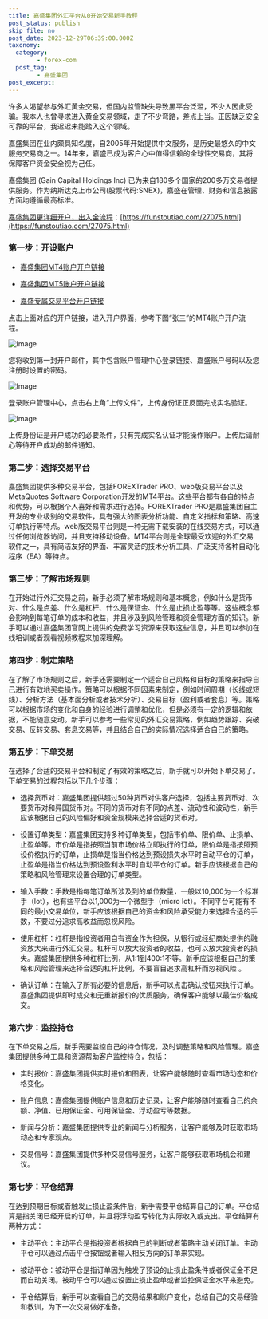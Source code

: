 ```yaml
---
title: 嘉盛集团外汇平台从0开始交易新手教程
post_status: publish
skip_file: no
post_date: 2023-12-29T06:39:00.000Z
taxonomy:
  category:
        - forex-com
  post_tag:
        - 嘉盛集团
post_excerpt: 
---
```

许多人渴望参与外汇黄金交易，但国内监管缺失导致黑平台泛滥，不少人因此受骗。我本人也曾寻求进入黄金交易领域，走了不少弯路，差点上当。正因缺乏安全可靠的平台，我迟迟未能踏入这个领域。

嘉盛集团在业内颇具知名度，自2005年开始提供中文服务，是历史最悠久的中文服务交易商之一。14年来，嘉盛已成为客户心中值得信赖的全球性交易商，其将保障客户资金安全视为己任。

嘉盛集团 (Gain Capital Holdings Inc) 已为来自180多个国家的200多万交易者提供服务。作为纳斯达克上市公司(股票代码:SNEX)，嘉盛在管理、财务和信息披露方面均遵循最高标准。

[嘉盛集团更详细开户，出入金流程](https://funstoutiao.com/27075.html)：[https://funstoutiao.com/27075.html](https://funstoutiao.com/27075.html)

### 第一步：开设账户

* [嘉盛集团MT4账户开户链接](https://s.ssgg.net/jsmt4)

* [嘉盛集团MT5账户开户链接](https://s.ssgg.net/jsmt5)

* [嘉盛专属交易平台开户链接](https://s.ssgg.net/js)

点击上面对应的开户链接，进入开户界面，参考下图“张三”的MT4账户开户流程。

![Image](https://prod-files-secure.s3.us-west-2.amazonaws.com/39ed1227-6d7d-4570-be36-9ccd4a2c4241/7a167aea-686b-400d-af59-4e18eb607a40/640.png?X-Amz-Algorithm=AWS4-HMAC-SHA256&X-Amz-Content-Sha256=UNSIGNED-PAYLOAD&X-Amz-Credential=ASIAZI2LB466XTTAJBJF%2F20250430%2Fus-west-2%2Fs3%2Faws4_request&X-Amz-Date=20250430T221311Z&X-Amz-Expires=3600&X-Amz-Security-Token=IQoJb3JpZ2luX2VjEBYaCXVzLXdlc3QtMiJHMEUCIQCyv0OX0pVQ383grd%2BOuTRKY%2BYKPwwn%2BbgrtopIsJMBzAIgJogerevWlPDNTQ%2B8K9lZMIBu8PzidNYdmu1zvq7uBIIqiAQIr%2F%2F%2F%2F%2F%2F%2F%2F%2F%2F%2FARAAGgw2Mzc0MjMxODM4MDUiDPz5cVJ6hkQ4z5AOGyrcAxaVPKu5kWs8eMynWPTsZKzhvElPwQPaYprEFDqZKhvr98T6M%2BNrRlM9k7SuzPmbIO6bTmGYORyf8W4WYQPnn3ifuwNpoVVTsunPQ%2FxXRrSa8DYobElwE1%2FO%2FY%2FqWD1LVqrkqT5UGXCgHjF4EgqjXcjECu1cHLFUaRPOPGFn%2Bwc5haNMaDGOoZP7ngsc8IDRIM%2BzH38Jn50Iq00DE79Tmpd8Tk3DUwjne0OhUW9ouNdCPW0d8KVJcnVEd7YJ0LSrR6p4lxkQ0h9H0Qx%2Bpw5kdmsbFDW0iyjwycZR7XqPI7wKWR3Y4ctV46wznNyL78A6c2BV5pbXxlf1X7glsDE1q8ol%2B%2Bct%2FD8k1thMF82vpM4m0M7KFizfE0ipCIxb9N53UKW1hoOKLKwAEuRT4Yw4JY9sp%2FmTzdJdvL%2FaXmruxJZnMABcw6%2FYUfmQIU42ANucb6znkGAa7Jpl78byljPA4EP1PhRSAsB%2FAWogHCjUvAyfLw4KX3agYqCcW9xviCj%2Fhltjz7gqwQmXD42Z3ceJkiNe%2FF6Rx%2FRgeisNzLu5lqQohtkVYttlK9EUUVlXYZ0l7qHF9guBJ3L2HMv4qnDo6N8k1otM630BfeVWTrkjmoXH%2Fk%2FMDkGZb6W26X0NMKStysAGOqUB5ainADWcw3wrKF%2BjggQAIWecGMF%2BPqVTmV2BZEUsQt3i4vw7UI2Y8uR0i0PzfuHOLnjEw%2BZkHtxk8MU8WQD8rkjetdrboLW5c5Wek7E06QUjTbD5iJPdkuwr1vnQ76yFDs0NjM88WnSyRcKVe1IpPVOl7RyuBk5REnIUBYbEoZXLnm02S0%2BoUpJ5cuB3Ih7cqEwg2ova%2F2vTEqmfYKPUZH6Z9hFA&X-Amz-Signature=b9a42e0451c59f24025f9e180f5c402af48e33a5b723652376bcbb9a7e098466&X-Amz-SignedHeaders=host&x-id=GetObject)

您将收到第一封开户邮件，其中包含账户管理中心登录链接、嘉盛账户号码以及您注册时设置的密码。

![Image](https://prod-files-secure.s3.us-west-2.amazonaws.com/39ed1227-6d7d-4570-be36-9ccd4a2c4241/eaa1c6b3-2877-4284-a0e1-530e222c27fb/image.png?X-Amz-Algorithm=AWS4-HMAC-SHA256&X-Amz-Content-Sha256=UNSIGNED-PAYLOAD&X-Amz-Credential=ASIAZI2LB466XTTAJBJF%2F20250430%2Fus-west-2%2Fs3%2Faws4_request&X-Amz-Date=20250430T221311Z&X-Amz-Expires=3600&X-Amz-Security-Token=IQoJb3JpZ2luX2VjEBYaCXVzLXdlc3QtMiJHMEUCIQCyv0OX0pVQ383grd%2BOuTRKY%2BYKPwwn%2BbgrtopIsJMBzAIgJogerevWlPDNTQ%2B8K9lZMIBu8PzidNYdmu1zvq7uBIIqiAQIr%2F%2F%2F%2F%2F%2F%2F%2F%2F%2F%2FARAAGgw2Mzc0MjMxODM4MDUiDPz5cVJ6hkQ4z5AOGyrcAxaVPKu5kWs8eMynWPTsZKzhvElPwQPaYprEFDqZKhvr98T6M%2BNrRlM9k7SuzPmbIO6bTmGYORyf8W4WYQPnn3ifuwNpoVVTsunPQ%2FxXRrSa8DYobElwE1%2FO%2FY%2FqWD1LVqrkqT5UGXCgHjF4EgqjXcjECu1cHLFUaRPOPGFn%2Bwc5haNMaDGOoZP7ngsc8IDRIM%2BzH38Jn50Iq00DE79Tmpd8Tk3DUwjne0OhUW9ouNdCPW0d8KVJcnVEd7YJ0LSrR6p4lxkQ0h9H0Qx%2Bpw5kdmsbFDW0iyjwycZR7XqPI7wKWR3Y4ctV46wznNyL78A6c2BV5pbXxlf1X7glsDE1q8ol%2B%2Bct%2FD8k1thMF82vpM4m0M7KFizfE0ipCIxb9N53UKW1hoOKLKwAEuRT4Yw4JY9sp%2FmTzdJdvL%2FaXmruxJZnMABcw6%2FYUfmQIU42ANucb6znkGAa7Jpl78byljPA4EP1PhRSAsB%2FAWogHCjUvAyfLw4KX3agYqCcW9xviCj%2Fhltjz7gqwQmXD42Z3ceJkiNe%2FF6Rx%2FRgeisNzLu5lqQohtkVYttlK9EUUVlXYZ0l7qHF9guBJ3L2HMv4qnDo6N8k1otM630BfeVWTrkjmoXH%2Fk%2FMDkGZb6W26X0NMKStysAGOqUB5ainADWcw3wrKF%2BjggQAIWecGMF%2BPqVTmV2BZEUsQt3i4vw7UI2Y8uR0i0PzfuHOLnjEw%2BZkHtxk8MU8WQD8rkjetdrboLW5c5Wek7E06QUjTbD5iJPdkuwr1vnQ76yFDs0NjM88WnSyRcKVe1IpPVOl7RyuBk5REnIUBYbEoZXLnm02S0%2BoUpJ5cuB3Ih7cqEwg2ova%2F2vTEqmfYKPUZH6Z9hFA&X-Amz-Signature=e90ee1322f047856d73710566b4d13f76cfc077c16c0c8203570f76b2b470f1b&X-Amz-SignedHeaders=host&x-id=GetObject)

登录账户管理中心，点击右上角“上传文件”，上传身份证正反面完成实名验证。

![Image](https://prod-files-secure.s3.us-west-2.amazonaws.com/39ed1227-6d7d-4570-be36-9ccd4a2c4241/54090639-09fc-46b4-a135-e0289f707147/image.png?X-Amz-Algorithm=AWS4-HMAC-SHA256&X-Amz-Content-Sha256=UNSIGNED-PAYLOAD&X-Amz-Credential=ASIAZI2LB466XTTAJBJF%2F20250430%2Fus-west-2%2Fs3%2Faws4_request&X-Amz-Date=20250430T221311Z&X-Amz-Expires=3600&X-Amz-Security-Token=IQoJb3JpZ2luX2VjEBYaCXVzLXdlc3QtMiJHMEUCIQCyv0OX0pVQ383grd%2BOuTRKY%2BYKPwwn%2BbgrtopIsJMBzAIgJogerevWlPDNTQ%2B8K9lZMIBu8PzidNYdmu1zvq7uBIIqiAQIr%2F%2F%2F%2F%2F%2F%2F%2F%2F%2F%2FARAAGgw2Mzc0MjMxODM4MDUiDPz5cVJ6hkQ4z5AOGyrcAxaVPKu5kWs8eMynWPTsZKzhvElPwQPaYprEFDqZKhvr98T6M%2BNrRlM9k7SuzPmbIO6bTmGYORyf8W4WYQPnn3ifuwNpoVVTsunPQ%2FxXRrSa8DYobElwE1%2FO%2FY%2FqWD1LVqrkqT5UGXCgHjF4EgqjXcjECu1cHLFUaRPOPGFn%2Bwc5haNMaDGOoZP7ngsc8IDRIM%2BzH38Jn50Iq00DE79Tmpd8Tk3DUwjne0OhUW9ouNdCPW0d8KVJcnVEd7YJ0LSrR6p4lxkQ0h9H0Qx%2Bpw5kdmsbFDW0iyjwycZR7XqPI7wKWR3Y4ctV46wznNyL78A6c2BV5pbXxlf1X7glsDE1q8ol%2B%2Bct%2FD8k1thMF82vpM4m0M7KFizfE0ipCIxb9N53UKW1hoOKLKwAEuRT4Yw4JY9sp%2FmTzdJdvL%2FaXmruxJZnMABcw6%2FYUfmQIU42ANucb6znkGAa7Jpl78byljPA4EP1PhRSAsB%2FAWogHCjUvAyfLw4KX3agYqCcW9xviCj%2Fhltjz7gqwQmXD42Z3ceJkiNe%2FF6Rx%2FRgeisNzLu5lqQohtkVYttlK9EUUVlXYZ0l7qHF9guBJ3L2HMv4qnDo6N8k1otM630BfeVWTrkjmoXH%2Fk%2FMDkGZb6W26X0NMKStysAGOqUB5ainADWcw3wrKF%2BjggQAIWecGMF%2BPqVTmV2BZEUsQt3i4vw7UI2Y8uR0i0PzfuHOLnjEw%2BZkHtxk8MU8WQD8rkjetdrboLW5c5Wek7E06QUjTbD5iJPdkuwr1vnQ76yFDs0NjM88WnSyRcKVe1IpPVOl7RyuBk5REnIUBYbEoZXLnm02S0%2BoUpJ5cuB3Ih7cqEwg2ova%2F2vTEqmfYKPUZH6Z9hFA&X-Amz-Signature=85a6cf466e7ae8e36af43e75c64f9ea10d019c476b0592ce0d9ed50d3bb0b3db&X-Amz-SignedHeaders=host&x-id=GetObject)

上传身份证是开户成功的必要条件，只有完成实名认证才能操作账户。上传后请耐心等待开户成功的邮件通知。

### 第二步：选择交易平台

嘉盛集团提供多种交易平台，包括FOREXTrader PRO、web版交易平台以及MetaQuotes Software Corporation开发的MT4平台。这些平台都有各自的特点和优势，可以根据个人喜好和需求进行选择。FOREXTrader PRO是嘉盛集团自主开发的专业级别的交易软件，具有强大的图表分析功能、自定义指标和策略、高速订单执行等特点。web版交易平台则是一种无需下载安装的在线交易方式，可以通过任何浏览器访问，并且支持移动设备。MT4平台则是全球最受欢迎的外汇交易软件之一，具有简洁友好的界面、丰富灵活的技术分析工具、广泛支持各种自动化程序（EA）等特点。

### 第三步：了解市场规则

在开始进行外汇交易之前，新手必须了解市场规则和基本概念，例如什么是货币对、什么是点差、什么是杠杆、什么是保证金、什么是止损止盈等等。这些概念都会影响到每笔订单的成本和收益，并且涉及到风险管理和资金管理方面的知识。新手可以通过嘉盛集团官网上提供的免费学习资源来获取这些信息，并且可以参加在线培训或者观看视频教程来加深理解。

### 第四步：制定策略

在了解了市场规则之后，新手还需要制定一个适合自己风格和目标的策略来指导自己进行有效地买卖操作。策略可以根据不同因素来制定，例如时间周期（长线或短线）、分析方法（基本面分析或者技术分析）、交易目标（盈利或者套息）等。策略可以根据市场的变化和自身的经验进行调整和优化，但是必须有一定的逻辑和依据，不能随意变动。新手可以参考一些常见的外汇交易策略，例如趋势跟踪、突破交易、反转交易、套息交易等，并且结合自己的实际情况选择适合自己的策略。

### 第五步：下单交易

在选择了合适的交易平台和制定了有效的策略之后，新手就可以开始下单交易了。下单交易的过程包括以下几个步骤：

* 选择货币对：嘉盛集团提供超过50种货币对供客户选择，包括主要货币对、次要货币对和异国货币对。不同的货币对有不同的点差、流动性和波动性，新手应该根据自己的风险偏好和资金规模来选择合适的货币对。

* 设置订单类型：嘉盛集团支持多种订单类型，包括市价单、限价单、止损单、止盈单等。市价单是指按照当前市场价格立即执行的订单，限价单是指按照预设价格执行的订单，止损单是指当价格达到预设损失水平时自动平仓的订单，止盈单是指当价格达到预设盈利水平时自动平仓的订单。新手应该根据自己的策略和风险管理来设置合理的订单类型。

* 输入手数：手数是指每笔订单所涉及到的单位数量，一般以10,000为一个标准手（lot），也有些平台以1,000为一个微型手（micro lot）。不同平台可能有不同的最小交易单位，新手应该根据自己的资金和风险承受能力来选择合适的手数，不要过分追求高收益而忽视风险。

* 使用杠杆：杠杆是指投资者用自有资金作为担保，从银行或经纪商处提供的融资放大来进行外汇交易。杠杆可以放大投资者的收益，也可以放大投资者的损失。嘉盛集团提供多种杠杆比例，从1:1到400:1不等。新手应该根据自己的策略和风险管理来选择合适的杠杆比例，不要盲目追求高杠杆而忽视风险 。

* 确认订单：在输入了所有必要的信息后，新手可以点击确认按钮来执行订单。嘉盛集团提供即时成交和无重新报价的优质服务，确保客户能够以最佳价格成交。

### 第六步：监控持仓

在下单交易之后，新手需要监控自己的持仓情况，及时调整策略和风险管理。嘉盛集团提供多种工具和资源帮助客户监控持仓，包括：

* 实时报价：嘉盛集团提供实时报价和图表，让客户能够随时查看市场动态和价格变化。

* 账户信息：嘉盛集团提供账户信息和历史记录，让客户能够随时查看自己的余额、净值、已用保证金、可用保证金、浮动盈亏等数据。

* 新闻与分析：嘉盛集团提供专业的新闻与分析服务，让客户能够及时获取市场动态和专家观点。

* 交易信号：嘉盛集团提供多种交易信号服务，让客户能够获取市场机会和建议。

### 第七步：平仓结算

在达到预期目标或者触发止损止盈条件后，新手需要平仓结算自己的订单。平仓结算是指关闭已经开启的订单，并且将浮动盈亏转化为实际收入或支出。平仓结算有两种方式：

* 主动平仓：主动平仓是指投资者根据自己的判断或者策略主动关闭订单。主动平仓可以通过点击平仓按钮或者输入相反方向的订单来实现。

* 被动平仓：被动平仓是指订单因为触发了预设的止损止盈条件或者保证金不足而自动关闭。被动平仓可以通过设置止损止盈单或者监控保证金水平来避免。

* 平仓结算后，新手可以查看自己的交易结果和账户变化，总结自己的交易经验和教训，为下一次交易做好准备。